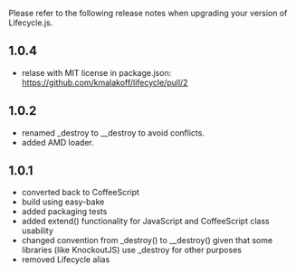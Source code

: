 Please refer to the following release notes when upgrading your version of Lifecycle.js.

## 1.0.4

* relase with MIT license in package.json: https://github.com/kmalakoff/lifecycle/pull/2

## 1.0.2

* renamed _destroy to __destroy to avoid conflicts.
* added AMD loader.

## 1.0.1

* converted back to CoffeeScript
* build using easy-bake
* added packaging tests
* added extend() functionality for JavaScript and CoffeeScript class usability
* changed convention from _destroy() to __destroy() given that some libraries (like KnockoutJS) use _destroy for other purposes
* removed Lifecycle alias